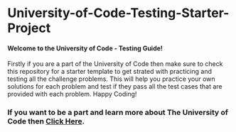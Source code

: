 # University-of-Code-Testing-Starter-Project

#### Welcome to the University of Code - Testing Guide!

Firstly if you are a part of the University of Code then make sure to check this repository for a starter template to get strated with practicing and testing all the challenge problems. This will help you practice your own solutions for each problem and test if they pass all the test cases that are provided with each problem. Happy Coding!


### If you want to be a part and learn more about The University of Code then [Click Here](https://www.papareact.com/universityofcode).

